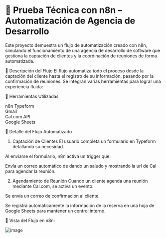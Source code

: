 # 🧪 Prueba Técnica con n8n – Automatización de Agencia de Desarrollo

Este proyecto demuestra un flujo de automatización creado con n8n, simulando el funcionamiento de una agencia de desarrollo de software que gestiona la captación de clientes y la coordinación de reuniones de forma automatizada.


📌 Descripción del Flujo
El flujo automatiza todo el proceso desde la captación del cliente hasta el registro de su información, pasando por la confirmación de reuniones. Se integran varias herramientas para lograr una experiencia fluida:


🔄 Herramientas Utilizadas

n8n
Typeform	         
Gmail	             
Cal.com API	      
Google Sheets	     


🔧 Detalle del Flujo Automatizado
1. Captación de Clientes
El usuario completa un formulario en Typeform detallando su necesidad.

Al enviarse el formulario, n8n activa un trigger que:

Envía un correo automático de dando un saludo y mostrando la url de Cal para agendar la reunión.


2. Agendamiento de Reunión
Cuando un cliente agenda una reunión mediante Cal.com, se activa un evento:

Se envía un correo de confirmación al cliente.

Se registra automáticamente la información de la reserva en una hoja de Google Sheets para mantener un control interno.


📸 Vista del Flujo en n8n:

![image](https://github.com/user-attachments/assets/5f80ac42-3603-4d3c-99e2-e4d7f288cd7b)



